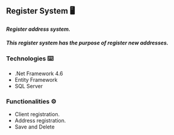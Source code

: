﻿## Register System 🖥️

#### ***Register address system.*** 
#### ***This register system has the purpose of register new addresses.*** 


### **Technologies** ⌨️
- .Net Framework 4.6
- Entity Framework 
- SQL Server

### **Functionalities** ⚙️
- Client registration.
- Address registration.
- Save and Delete

